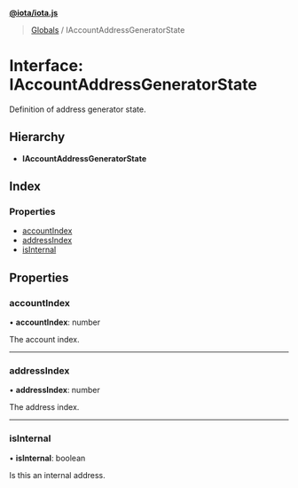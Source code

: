 **[@iota/iota.js](../README.md)**

> [Globals](../README.md) / IAccountAddressGeneratorState

# Interface: IAccountAddressGeneratorState

Definition of address generator state.

## Hierarchy

* **IAccountAddressGeneratorState**

## Index

### Properties

* [accountIndex](iaccountaddressgeneratorstate.md#accountindex)
* [addressIndex](iaccountaddressgeneratorstate.md#addressindex)
* [isInternal](iaccountaddressgeneratorstate.md#isinternal)

## Properties

### accountIndex

•  **accountIndex**: number

The account index.

___

### addressIndex

•  **addressIndex**: number

The address index.

___

### isInternal

•  **isInternal**: boolean

Is this an internal address.
